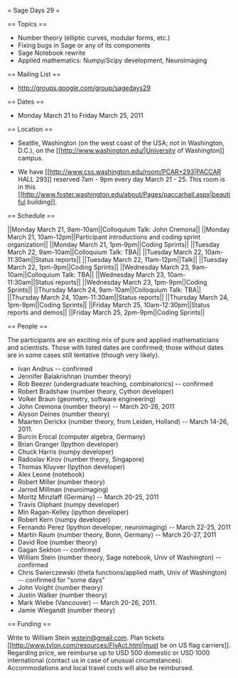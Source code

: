 = Sage Days 29 =

== Topics ==

 * Number theory (elliptic curves, modular forms, etc.)
 * Fixing bugs in Sage or any of its components
 * Sage Notebook rewrite
 * Applied mathematics: Numpy/Scipy development, Neuroimaging

== Mailing List ==

 * http://groups.google.com/group/sagedays29

== Dates ==

 * Monday March 21 to Friday March 25, 2011

== Location ==

 * Seattle, Washington (on the west coast of the USA; *not* in Washington, D.C.), on the [[http://www.washington.edu/|University of Washington]] campus.

 * We have [[http://www.css.washington.edu/room/PCAR+293|PACCAR HALL 293]] reserved 7am - 9pm every day March 21 - 25.  This room is in this [[http://www.foster.washington.edu/about/Pages/paccarhall.aspx|beautiful building]].

== Schedule ==

||Monday March 21, 9am-10am||Colloquium Talk: John Cremona||
||Monday March 21, 10am-12pm||Participant introductions and coding sprint organization||
||Monday March 21, 1pm-9pm||Coding Sprints||
||Tuesday March 22, 9am-10am||Colloquium Talk: TBA||
||Tuesday March 22, 10am-11:30am||Status reports||
||Tuesday March 22, 11am-12pm||Talk||
||Tuesday March 22, 1pm-9pm||Coding Sprints||
||Wednesday March 23, 9am-10am||Colloquium Talk: TBA||
||Wednesday March 23, 10am-11:30am||Status reports||
||Wednesday March 23, 1pm-9pm||Coding Sprints||
||Thursday March 24, 9am-10am||Colloquium Talk: TBA||
||Thursday March 24, 10am-11:30am||Status reports||
||Thursday March 24, 1pm-9pm||Coding Sprints||
||Friday March 25, 10am-12:30pm||Status reports and demos||
||Friday March 25, 2pm-9pm||Coding Sprints||


== People ==

The participants are an exciting mix of pure and applied mathematicians and scientists.  Those with listed dates are confirmed; those without dates are in some cases still tentative (though very likely). 

 * Ivan Andrus -- confirmed
 * Jennifer Balakrishnan (number theory)
 * Rob Beezer (undergraduate teaching, combinatorics) -- confirmed
 * Robert Bradshaw (number theory, Cython developer)
 * Volker Braun (geometry, software engineering)
 * John Cremona (number theory) -- March 20-26, 2011
 * Alyson Deines (number theory)
 * Maarten Derickx (number theory, from Leiden, Holland) -- March 14-26, 2011. 
 * Burcin Erocal (computer algebra, Germany)
 * Brian Granger (Ipython developer)
 * Chuck Harris  (numpy developer)
 * Radoslav Kirov (number theory, Singapore)
 * Thomas Kluyver (Ipython developer)
 * Alex Leone (notebook)
 * Robert Miller (number theory)
 * Jarrod Millman (neuroimaging)
 * Moritz Minzlaff (Germany) -- March 20-25, 2011
 * Travis Oliphant (numpy developer)
 * Min Ragan-Kelley (ipython developer)
 * Robert Kern  (numpy developer)
 * Fernando Perez (Ipython developer, neuroimaging) -- March 22-25, 2011
 * Martin Raum (number theory, Bonn, Germany) -- March 20-27, 2011
 * David Roe (number theory)
 * Gagan Sekhon -- confirmed
 * William Stein (number theory, Sage notebook, Univ of Washington) -- confirmed
 * Chris Swierczewski (theta functions/applied math, Univ of Washington) -- confirmed for "some days"
 * John Voight (number theory)
 * Justin Walker (number theory)
 * Mark Wiebe (Vancouver) -- March 20-26, 2011.
 * Jamie Wiegandt (number theory)


== Funding ==
 
 Write to William Stein wstein@gmail.com.   Plan tickets [[http://www.tvlon.com/resources/FlyAct.html|must be on US flag carriers]].  Regarding price, we reimburse up to USD 500 domestic or USD 1000 international (contact us in case of unusual circumstances).  Accommodations and local travel costs will also be reimbursed.
